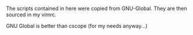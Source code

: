 The scripts contained in here were copied from GNU-Global.
They are then sourced in my vimrc.

GNU Global is better than cscope (for my needs anyway...)
